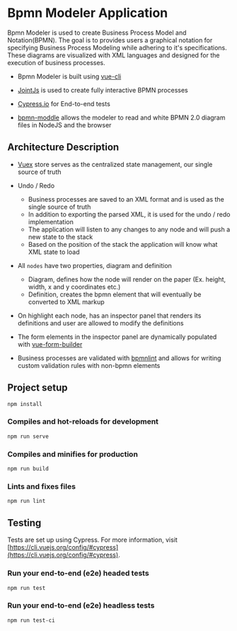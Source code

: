 # Bpmn Modeler Application

Bpmn Modeler is used to create Business Process Model and Notation(BPMN). The goal is to provides users a graphical notation for specifying Business Process Modeling while adhering to it's specifications. These diagrams are visualized with XML languages and designed for the execution of business processes.

- Bpmn Modeler is built using [vue-cli](https://cli.vuejs.org/)

- [JointJs]((https://www.jointjs.com/opensource) ) is used to create fully interactive BPMN processes

- [Cypress.io](https://docs.cypress.io/guides/overview/why-cypress.html#In-a-nutshell) for End-to-end tests

- [bpmn-moddle](https://github.com/bpmn-io/bpmn-moddle) allows the modeler to read and white BPMN 2.0 diagram files in NodeJS and the browser

## Architecture Description
- [Vuex](https://vuex.vuejs.org/) store serves as the centralized state management, our single source of truth

- Undo / Redo
    - Business processes are saved to an XML format and is used as the single source of truth
    - In addition to exporting the parsed XML, it is used for the undo / redo implementation
    - The application will listen to any changes to any node and will push a new state to the stack
    - Based on the position of the stack the application will know what XML state to load

- All `nodes` have two properties, diagram and definition
    - Diagram, defines how the node will render on the paper (Ex. height, width, x and y coordinates etc.)
    - Definition, creates the bpmn element that will eventually be converted to XML markup
- On highlight each node, has an inspector panel that renders its definitions and user are allowed to modify the definitions
- The form elements in the inspector panel are dynamically populated with [vue-form-builder](https://github.com/ProcessMaker/vue-form-builder)
- Business processes are validated with [bpmnlint](https://github.com/bpmn-io/bpmnlint) and allows for writing custom validation rules with non-bpmn elements

## Project setup

```
npm install
```

### Compiles and hot-reloads for development

```
npm run serve
```

### Compiles and minifies for production

```
npm run build
```

### Lints and fixes files

```
npm run lint
```

## Testing

Tests are set up using Cypress. For more information, visit [https://cli.vuejs.org/config/#cypress](https://cli.vuejs.org/config/#cypress).

### Run your end-to-end (e2e) headed tests

```
npm run test
```

### Run your end-to-end (e2e) headless tests

```
npm run test-ci
```
